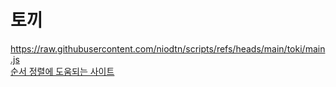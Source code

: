 # 토끼

https://raw.githubusercontent.com/niodtn/scripts/refs/heads/main/toki/main.js  
[순서 정렬에 도움되는 사이트](https://charactercalculator.com/ko/alphabetizer/)
